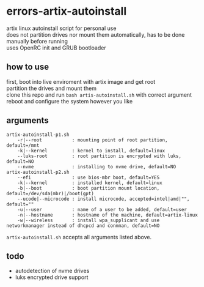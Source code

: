 # errors-artix-autoinstall

artix linux autoinstall script for personal use\
does not partition drives nor mount them automatically, has to be done manually before running\
uses OpenRC init and GRUB bootloader

## how to use

first, boot into live enviroment with artix image and get root\
partition the drives and mount them\
clone this repo and run `bash artis-autoinstall.sh` with correct argument\
reboot and configure the system however you like

## arguments

```
artix-autoinstall-p1.sh
    -r|--root           : mounting point of root partition, default=/mnt
    -k|--kernel         : kernel to install, default=linux
    --luks-root         : root partition is encrypted with luks, default=NO
    --nvme              : installing to nvme drive, default=NO
artix-autoinstall-p2.sh
    --efi               : use bios-mbr boot, default=YES
    -k|--kernel         : installed kernel, default=linux
    -b|--boot           : boot partition mount location, default=/dev/sda(mbr)|/boot(gpt)
    --ucode|--microcode : install microcode, accepted=intel|amd|"", default=""
    -u|--user           : name of a user to be added, default=user
    -n|--hostname       : hostname of the machine, default=artix-linux
    -w|--wireless       : install wpa_supplicant and use networkmanager instead of dhcpcd and connman, default=NO
```

`artix-autoinstall.sh` accepts all arguments listed above.

## todo

 * autodetection of nvme drives
 * luks encrypted drive support
